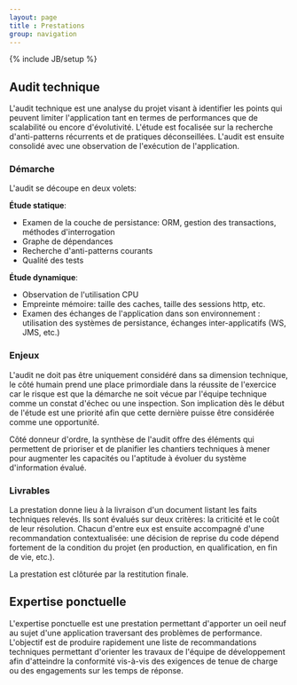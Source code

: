 ```yaml
---
layout: page
title : Prestations
group: navigation
---
```

{% include JB/setup %}

## Audit technique

L'audit technique est une analyse du projet visant à identifier les points qui peuvent limiter l'application tant en
termes de performances que de scalabilité ou encore d'évolutivité. L'étude est focalisée sur la recherche d'anti-patterns
récurrents et de pratiques déconseillées. L'audit est ensuite consolidé avec une observation de l'exécution de
l'application.

### Démarche

L'audit se découpe en deux volets:

**Étude statique**:
- Examen de la couche de persistance: ORM, gestion des transactions, méthodes d'interrogation
- Graphe de dépendances
- Recherche d'anti-patterns courants
- Qualité des tests

**Étude dynamique**:
- Observation de l'utilisation CPU
- Empreinte mémoire: taille des caches, taille des sessions http, etc.
- Examen des échanges de l'application dans son environnement : utilisation des systèmes de persistance, échanges
inter-applicatifs (WS, JMS, etc.)

### Enjeux

L'audit ne doit pas être uniquement considéré dans sa dimension technique, le côté humain prend une place primordiale
dans la réussite de l'exercice car le risque est que la démarche ne soit vécue par l'équipe technique comme un constat
d'échec ou une inspection. Son implication dès le début de l'étude est une priorité afin que cette dernière puisse
être considérée comme une opportunité.

Côté donneur d'ordre, la synthèse de l'audit offre des éléments qui permettent de prioriser et de planifier les chantiers
techniques à mener pour augmenter les capacités ou l'aptitude à évoluer du système d'information évalué.

### Livrables

La prestation donne lieu à la livraison d'un document listant les faits techniques relevés. Ils sont évalués sur deux critères:
la criticité et le coût de
leur résolution. Chacun d'entre eux est ensuite accompagné d'une recommandation contextualisée: une décision de
reprise du code dépend fortement de la condition du projet (en production, en qualification, en fin de vie, etc.).

La prestation est clôturée par la restitution finale.


## Expertise ponctuelle

L'expertise ponctuelle est une prestation permettant d'apporter un oeil neuf au sujet d'une application traversant des problèmes
de performance. L'objectif est de produire rapidement une liste de recommandations techniques permettant d'orienter les
travaux de l'équipe de développement afin d'atteindre la conformité vis-à-vis des exigences de tenue de charge ou des
engagements sur les temps de réponse.


